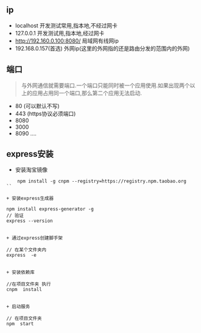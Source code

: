 ## ip
+ localhost 开发测试常用,指本地,不经过网卡
+ 127.0.0.1  开发测试用,指本地,经过网卡
+ http://192.160.0.100:8080/   局域网有线网ip
+ 192.168.0.157(首选)   外网ip(这里的外网指的还是路由分发的范围内的外网)

## 端口
> 与外网通信就需要端口.一个端口只能同时被一个应用使用.如果出现两个以上的应用占用同一个端口,那么第二个应用无法启动.

+ 80 (可以默认不写)
+ 443 (https协议必须端口) 
+ 8080 
+ 3000
+ 8090 .... 

## express安装

+ 安装淘宝镜像
```
	npm install -g cnpm --registry=https://registry.npm.taobao.org
``

+ 安装express生成器
```
	npm install express-generator -g
	// 验证
	express --version 
```

+ 通过express创建脚手架
```	
	// 在某个文件夹内
	express  -e

```

+ 安装依赖库

```
	//在项目文件夹 执行
	cnpm  install 
```

+ 启动服务

```
	// 在项目文件夹
	npm  start 

```